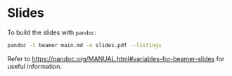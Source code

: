 # Slides

To build the slides with `pandoc`:

```bash
pandoc -t beamer main.md -o slides.pdf --listings
```

Refer to https://pandoc.org/MANUAL.html#variables-for-beamer-slides for useful information.
